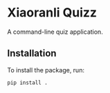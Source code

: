 # Xiaoranli Quizz

A command-line quiz application.

## Installation

To install the package, run:

```bash
pip install .
```
